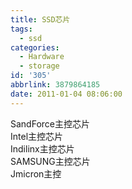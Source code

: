 ```yaml
---
title: SSD芯片
tags:
  - ssd
categories:
  - Hardware
  - storage
id: '305'
abbrlink: 3879864185
date: 2011-01-04 08:06:00
---
```


SandForce主控芯片  
Intel主控芯片  
Indilinx主控芯片  
SAMSUNG主控芯片  
Jmicron主控